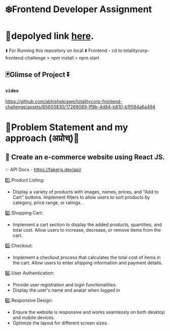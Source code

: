 

# ❄️Frontend Developer Assignment

# 📌depolyed link  [here](https://totality-frontend.netlify.app/).



⬇️ For Running this repository on local 
⬇️ Frontend - cd to totalitycorp-frontend-challenge > npm install > npm start

## 🃏Glimse of Project ⏬

### `video `  

https://github.com/abhishekrawe/totalitycorp-frontend-challenge/assets/65603830/17268089-ff9b-4d84-b810-b1f584a6a494




# 🐸Problem Statement and my approach (अप्रोच्‌)🐸

## 💜 Create an e-commerce website using React JS.

✨ API Docs - https://fakerjs.dev/api/

1️⃣.Product Listing: 
 - Display a variety of products with images, names, prices, and "Add to Cart" buttons. Implement filters to allow users to sort products by category, price range, or ratings. .

2️⃣.Shopping Cart: 
 - Implement a cart section to display the added products, quantities, and total cost. Allow users to increase, decrease, or remove items from the cart. 

3️⃣.Checkout: 
 - Implement a checkout process that calculates the total cost of items in the cart. Allow users to enter shipping information and payment details. 

4️⃣.User Authentication: 
 - Provide user registration and login functionalities. 
 - Display the user's name and avatar when logged in
   
4️⃣.Responsive Design: 
 - Ensure the website is responsive and works seamlessly on both desktop and mobile devices. 
 - Optimize the layout for different screen sizes. 


  







